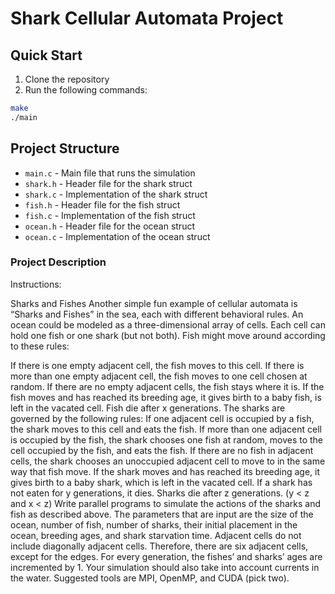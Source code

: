 # Shark Cellular Automata Project

## Quick Start
1. Clone the repository
2. Run the following commands:
```bash
make
./main
```

## Project Structure
- `main.c` - Main file that runs the simulation
- `shark.h` - Header file for the shark struct
- `shark.c` - Implementation of the shark struct
- `fish.h` - Header file for the fish struct
- `fish.c` - Implementation of the fish struct
- `ocean.h` - Header file for the ocean struct
- `ocean.c` - Implementation of the ocean struct



### Project Description
Instructions: 

Sharks and Fishes
Another simple fun example of cellular automata is “Sharks and Fishes” in the sea, each with
different behavioral rules. An ocean could be modeled as a three-dimensional array of cells. Each
cell can hold one fish or one shark (but not both). Fish might move around according to these rules:

If there is one empty adjacent cell, the fish moves to this cell.
If there is more than one empty adjacent cell, the fish moves to one cell chosen at random.
If there are no empty adjacent cells, the fish stays where it is.
If the fish moves and has reached its breeding age, it gives birth to a baby fish, is left in the vacated cell.
Fish die after x generations. The sharks are governed by the following rules:
If one adjacent cell is occupied by a fish, the shark moves to this cell and eats the fish.
If more than one adjacent cell is occupied by the fish, the shark chooses one fish at random, moves to the cell occupied by the fish, and eats the fish.
If there are no fish in adjacent cells, the shark chooses an unoccupied adjacent cell to move to in the same way that fish move.
If the shark moves and has reached its breeding age, it gives birth to a baby shark, which is left in the vacated cell.
If a shark has not eaten for y generations, it dies.
Sharks die after z generations. (y < z and x < z) Write parallel programs to simulate the actions of the sharks and fish as described above. The parameters that are input are the size of the ocean, number of fish, number of sharks, their initial placement in the ocean, breeding ages, and shark starvation time. Adjacent cells do not include diagonally adjacent cells. Therefore, there are six adjacent cells, except for the edges. For every generation, the fishes’ and sharks’ ages are incremented by 1. Your simulation should also take into account currents in the water. Suggested tools are MPI, OpenMP, and CUDA (pick two).